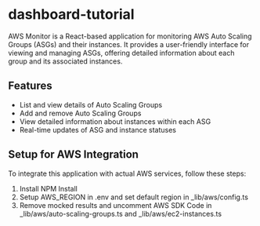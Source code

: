 # dashboard-tutorial

AWS Monitor is a React-based application for monitoring AWS Auto Scaling Groups (ASGs) and their instances. It provides a user-friendly interface for viewing and managing ASGs, offering detailed information about each group and its associated instances.

## Features

- List and view details of Auto Scaling Groups
- Add and remove Auto Scaling Groups
- View detailed information about instances within each ASG
- Real-time updates of ASG and instance statuses

## Setup for AWS Integration

To integrate this application with actual AWS services, follow these steps:

1. Install NPM Install
2. Setup AWS_REGION in .env and set default region in \_lib/aws/config.ts
3. Remove mocked results and uncomment AWS SDK Code in \_lib/aws/auto-scaling-groups.ts and \_lib/aws/ec2-instances.ts
